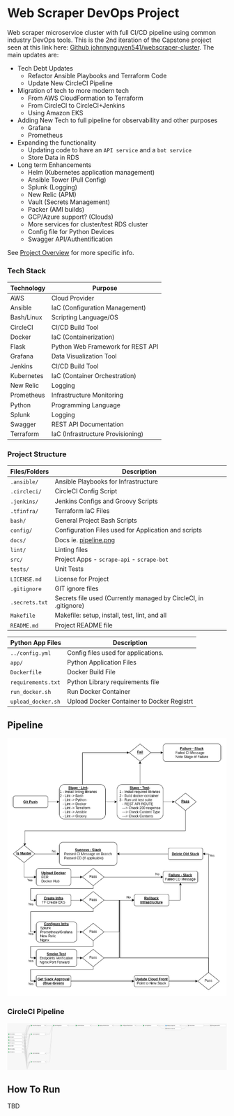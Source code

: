 [![<CircleCI>](https://circleci.com/gh/johnnynguyen541/webscraper-devops.svg?style=svg)](https://circleci.com/gh/circleci/circleci-docs)

# Web Scraper DevOps Project

Web scraper microservice cluster with full CI/CD pipeline using common industry DevOps tools.  This is the 2nd iteration of the Capstone project seen at this link here: [Github johnnynguyen541/webscraper-cluster](https://github.com/johnnynguyen541/webscraper-cluster).  The main updates are:

- Tech Debt Updates
    - Refactor Ansible Playbooks and Terraform Code
    - Update New CircleCI Pipeline
- Migration of tech to more modern tech
    - From AWS CloudFormation to Terraform
    - From CircleCI to CircleCI+Jenkins
    - Using Amazon EKS
- Adding New Tech to full pipeline for observability and other purposes
    - Grafana
    - Prometheus
- Expanding the functionality
    - Updating code to have an `API service` and a `bot service`
    - Store Data in RDS
- Long term Enhancements
    - Helm (Kubernetes application management)
    - Ansible Tower (Pull Config)
    - Splunk (Logging)
    - New Relic (APM)
    - Vault (Secrets Management)
    - Packer (AMI builds)
    - GCP/Azure support? (Clouds)
    - More services for cluster/test RDS cluster
    - Config file for Python Devices
    - Swagger API/Authentification

See [Project Overview](docs/project-overview.md) for more specific info.

### Tech Stack

Technology         | Purpose
------------------ | ------------------
AWS                | Cloud Provider
Ansible            | IaC (Configuration Management)
Bash/Linux         | Scripting Language/OS
CircleCI           | CI/CD Build Tool
Docker             | IaC (Containerization)
Flask              | Python Web Framework for REST API
Grafana            | Data Visualization Tool
Jenkins            | CI/CD Build Tool
Kubernetes         | IaC (Container Orchestration)
New Relic          | Logging
Prometheus         | Infrastructure Monitoring
Python             | Programming Language
Splunk             | Logging
Swagger            | REST API Documentation
Terraform          | IaC (Infrastructure Provisioning)

### Project Structure

Files/Folders      | Description
------------------ | ------------------
`.ansible/`        | Ansible Playbooks for Infrastructure
`.circleci/`       | CircleCI Config Script
`.jenkins/`        | Jenkins Configs and Groovy Scripts
`.tfinfra/`        | Terraform IaC Files
`bash/`            | General Project Bash Scripts
`config/`          | Configuration Files used for Application and scripts
`docs/`            | Docs ie. [pipeline.png](docs/pipeline.png)
`lint/`            | Linting files
`src/`             | Project Apps - `scrape-api` - `scrape-bot`
`tests/`           | Unit Tests
`LICENSE.md`       | License for Project
`.gitignore`       | GIT ignore files
`.secrets.txt`     | Secrets file used (Currently managed by CircleCI, in .gitignore)
`Makefile`         | Makefile: setup, install, test, lint, and all
`README.md`        | Project README file

Python App Files   | Description
------------------ | ------------------
`../config.yml`    | Config files used for applications.
`app/`             | Python Application Files
`Dockerfile`       | Docker Build File
`requirements.txt` | Python Library requirements file
`run_docker.sh`    | Run Docker Container
`upload_docker.sh` | Upload Docker Container to Docker Registrt

## Pipeline

![Blue/Green Deployment](docs/pipeline.png)

### CircleCI Pipeline

![CircleCI Pipeline](docs/circleci-pipeline.png)

## How To Run

TBD